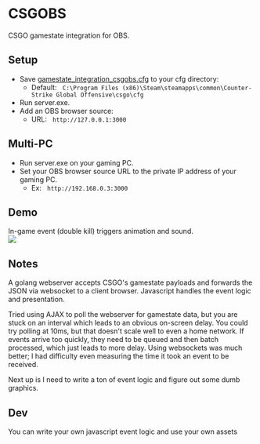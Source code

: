 # CSGOBS
CSGO gamestate integration for OBS.

## Setup
- Save [gamestate_integration_csgobs.cfg](gamestate_integration_csgobs.cfg) to your cfg directory:
  - Default:&nbsp;&nbsp;&nbsp;`C:\Program Files (x86)\Steam\steamapps\common\Counter-Strike Global Offensive\csgo\cfg`
- Run server.exe.
- Add an OBS browser source:
  - URL:&nbsp;&nbsp;&nbsp;`http://127.0.0.1:3000`

## Multi-PC
- Run server.exe on your gaming PC.
- Set your OBS browser source URL to the private IP address of your gaming PC.  
  - Ex:&nbsp;&nbsp;&nbsp;`http://192.168.0.3:3000`

## Demo
In-game event (double kill) triggers animation and sound.  
[![](https://imgur.com/bFf8eyF.png)](https://gfycat.com/aggressivesafechrysomelid)

## Notes
A golang webserver accepts CSGO's gamestate payloads and forwards the JSON via websocket to a client browser. Javascript handles the event logic and presentation.  
  
Tried using AJAX to poll the webserver for gamestate data, but you are stuck on an interval which leads to an obvious on-screen delay. You could try polling at 10ms, but that doesn't scale well to even a home network. If events arrive too quickly, they need to be queued and then batch processed, which just leads to more delay. Using websockets was much better; I had difficulty even measuring the time it took an event to be received.  
  
Next up is I need to write a ton of event logic and figure out some dumb graphics.

## Dev
You can write your own javascript event logic and use your own assets
